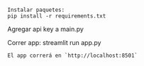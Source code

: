 
```

Instalar paquetes:
pip install -r requirements.txt
```
Agregar api key a main.py

Correr app:
streamlit run app.py
```
El app correrá en `http://localhost:8501` 

